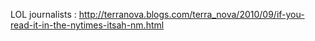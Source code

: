 LOL journalists : http://terranova.blogs.com/terra_nova/2010/09/if-you-read-it-in-the-nytimes-itsah-nm.html